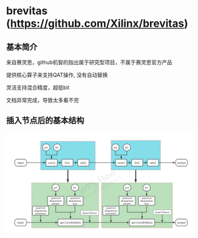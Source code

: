# brevitas (https://github.com/Xilinx/brevitas)

## 基本简介

来自赛灵思，github机智的指出属于研究型项目，不属于赛灵思官方产品

提供核心算子来支持QAT操作, 没有自动替换

灵活支持混合精度，超低bit

文档异常完成，导致太多看不完

## 插入节点后的基本结构
![](brevitas1.png)